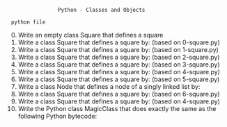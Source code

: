                     Python - Classes and Objects
                    
     python file
     
 0. Write an empty class Square that defines a square
 1. Write a class Square that defines a square by: (based on 0-square.py)
 2. Write a class Square that defines a square by: (based on 1-square.py)
 3. Write a class Square that defines a square by: (based on 2-square.py)
 4. Write a class Square that defines a square by: (based on 3-square.py)
 5. Write a class Square that defines a square by: (based on 4-square.py)
 6. Write a class Square that defines a square by: (based on 5-square.py)
 7. Write a class Node that defines a node of a singly linked list by:
 8. Write a class Square that defines a square by: (based on 6-square.py)
 9. Write a class Square that defines a square by: (based on 4-square.py)
 10. Write the Python class MagicClass that does exactly the same as the following Python bytecode:
